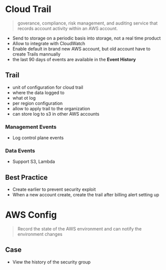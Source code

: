 # Cloud Trail
> goverance, compliance, risk management, and auditing service that records account activity within an AWS account.

* Send to storage on a periodic basis into storage, not a real time product
* Allow to integrate with CloudWatch 
* Enable default in brand new AWS account, but old account have to create Trails mannually
* the last 90 days of events are available in the **Event History**

## Trail
* unit of configuration for cloud trail
* where the data logged to
* what ot log
* per region configuration
* allow to apply trail to the organization
* can store log to s3 in other AWS accounts

### Management Events
* Log control plane events

### Data Events
* Support S3, Lambda

## Best Practice
* Create earlier to prevent security exploit
* When a new account create, create the trail after billing alert setting up

# AWS Config
> Record the state of the AWS environment and can notify the environment changes

## Case
* View the history of the security group